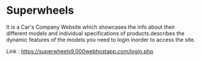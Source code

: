 # Superwheels
It is a Car's Company Website which showcases the info about their different models and individual specifications of products.describes the dynamic features of the models.you need to login inorder to access the site.

Link : https://superwheels9.000webhostapp.com/login.php
